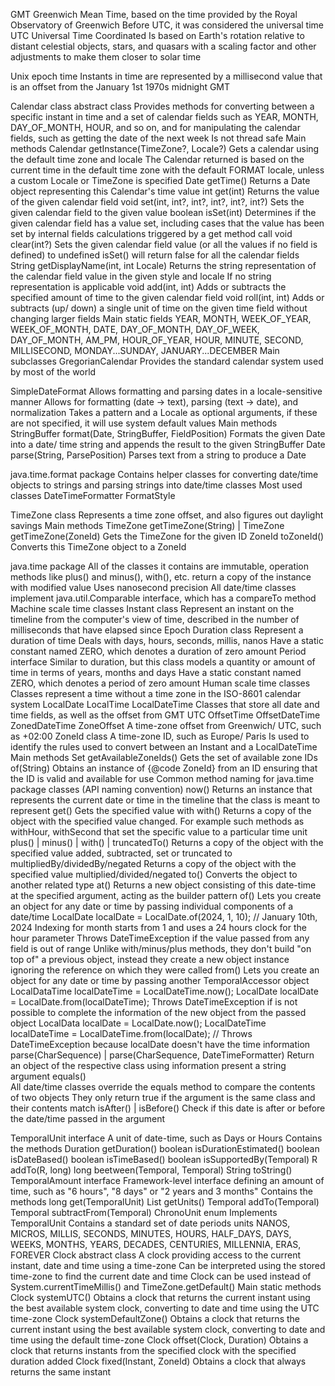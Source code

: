 GMT
  Greenwich Mean Time, based on the time provided by the Royal Observatory of Greenwich
  Before UTC, it was considered the universal time
UTC
  Universal Time Coordinated
  Is based on Earth's rotation relative to distant celestial objects, stars, and quasars
    with a scaling factor and other adjustments to make them closer to solar time

Unix epoch time
  Instants in time are represented by a millisecond value that is an offset from the 
    January 1st 1970s midnight GMT

Calendar class abstract class 
  Provides methods for converting between a specific instant in time and a 
    set of calendar fields such as YEAR, MONTH, DAY_OF_MONTH, HOUR, and so on, and 
    for manipulating the calendar fields, such as getting the date of the next week
  Is not thread safe
  Main methods
    Calendar getInstance(TimeZone?, Locale?)
      Gets a calendar using the default time zone and locale
      The Calendar returned is based on the current time in the default time zone with the default FORMAT locale,
        unless a custom Locale or TimeZone is specified
    Date getTime()
      Returns a Date object representing this Calendar's time value
    int get(int)
      Returns the value of the given calendar field
    void set(int, int?, int?, int?, int?, int?)
      Sets the given calendar field to the given value
    boolean isSet(int)
      Determines if the given calendar field has a value set, 
        including cases that the value has been set by internal fields calculations triggered by a get method call
    void clear(int?)
      Sets the given calendar field value (or all the values if no field is defined) to undefined
      isSet() will return false for all the calendar fields
    String getDisplayName(int, int Locale)
      Returns the string representation of the calendar field value in the given style and locale
      If no string representation is applicable
    void add(int, int)
      Adds or subtracts the specified amount of time to the given calendar field
    void roll(int, int)
      Adds or subtracts (up/ down) a single unit of time on the given time field without changing larger fields
  Main static fields
    YEAR, MONTH, WEEK_OF_YEAR, WEEK_OF_MONTH, DATE, DAY_OF_MONTH, DAY_OF_WEEK, DAY_OF_MONTH, AM_PM, HOUR_OF_YEAR, 
    HOUR, MINUTE, SECOND, MILLISECOND, MONDAY...SUNDAY, JANUARY...DECEMBER
  Main subclasses
    GregorianCalendar
      Provides the standard calendar system used by most of the world

SimpleDateFormat
  Allows formatting and parsing dates in a locale-sensitive manner
  Allows for formatting (date → text), parsing (text → date), and normalization
  Takes a pattern and a Locale as optional arguments, if these are not specified, it will use system default values
  Main methods
    StringBuffer format(Date, StringBuffer, FieldPosition)
      Formats the given Date into a date/ time string and appends the result to the given StringBuffer
    Date parse(String, ParsePosition)
      Parses text from a string to produce a Date

java.time.format package
  Contains helper classes for converting date/time objects to strings 
    and parsing strings into date/time classes
  Most used classes
    DateTimeFormatter
    FormatStyle

TimeZone class
  Represents a time zone offset, and also figures out daylight savings
  Main methods
    TimeZone getTimeZone(String) | TimeZone getTimeZone(ZoneId)
      Gets the TimeZone for the given ID
    ZoneId toZoneId()
      Converts this TimeZone object to a ZoneId

java.time package
  All of the classes it contains are immutable,
    operation methods like plus() and minus(), with(), etc. return a copy of the instance with modified value
  Uses nanosecond precision
  All date/time classes implement java.util.Comparable interface, which has a compareTo method
  Machine scale time classes
    Instant class
      Represent an instant on the timeline from the computer's view of time, 
        described in the number of milliseconds that have elapsed since Epoch
    Duration class
      Represent a duration of time
      Deals with days, hours, seconds, millis, nanos
      Have a static constant named ZERO, which denotes a duration of zero amount
    Period interface
      Similar to duration, but this class models a quantity or amount of time 
        in terms of years, months and days
      Have a static constant named ZERO, which denotes a period of zero amount
  Human scale time classes
    Classes represent a time without a time zone in the ISO-8601 calendar system
      LocalDate
      LocalTime
      LocalDateTime
    Classes that store all date and time fields, as well as the offset from GMT UTC
      OffsetTime
      OffsetDateTime
      ZonedDateTime
    ZoneOffset
      A time-zone offset from Greenwich/ UTC, such as +02:00
    ZoneId class
      A time-zone ID, such as Europe/ Paris
      Is used to identify the rules used to convert between an Instant and a LocalDateTime
      Main methods
        Set<String> getAvailableZoneIds()
          Gets the set of available zone IDs
        of(String)
          Obtains an instance of {@code ZoneId} from an ID ensuring that the ID is valid and available for use
  Common method naming for java.time package classes (API naming convention)
    now()
      Returns an instance that represents the current date or time in the timeline
        that the class is meant to represent
    get()
      Gets the specified value with
    with()
      Returns a copy of the object with the specified value changed. 
        For example such methods as withHour, withSecond that set the specific value to a particular time unit
    plus() | minus() | with() | truncatedTo()
      Returns a copy of the object with the specified value added, subtracted, set or truncated to
    multipliedBy/dividedBy/negated
      Returns a copy of the object with the specified value multiplied/divided/negated
    to()
      Converts the object to another related type
    at()
      Returns a new object consisting of this date-time at the specified argument, acting as the builder pattern
    of()
      Lets you create an object for any date or time by passing individual components of a date/time
        LocalDate localDate = LocalDate.of(2024, 1, 10); // January 10th, 2024
      Indexing for month starts from 1 and uses a 24 hours clock for the hour parameter
      Throws DateTimeException if the value passed from any field is out of range
      Unlike with/minus/plus methods, they don't build "on top of" a previous object, instead
        they create a new object instance ignoring the reference on which they were called
    from()
      Lets you create an object for any date or time by passing another TemporalAccessor object
        LocalDataTime localDateTime = LocalDateTime.now();
        LocalDate localDate = LocalDate.from(localDateTime);
      Throws DateTimeException if is not possible to complete the information of the new object from the passed object
        LocalData localDate = LocalDate.now();
        LocalDateTime localDateTime = LocalDateTime.from(localDate); // Throws DateTimeException because localDate doesn't have the time information
    parse(CharSequence) | parse(CharSequence, DateTimeFormatter)
      Return an object of the respective class using information present a string argument
    equals()  
      All date/time classes override the equals method to compare the contents of two objects
      They only return true if the argument is the same class and their contents match
    isAfter() | isBefore()
      Check if this date is after or before the date/time passed in the argument

  TemporalUnit interface
    A unit of date-time, such as Days or Hours
    Contains the methods
      Duration getDuration()
      boolean isDurationEstimated()
      boolean isDateBased()
      boolean isTimeBased()
      boolean isSupportedBy(Temporal)
      <R extends Temporal> R addTo(R, long)
      long beetween(Temporal, Temporal)
      String toString()
  TemporalAmount interface
    Framework-level interface defining an amount of time, such as "6 hours", "8 days" or "2 years and 3 months"
    Contains the methods
      long get(TemporalUnit)
      List<TemporalUnit> getUnits()
      Temporal addTo(Temporal)
      Temporal subtractFrom(Temporal)
  ChronoUnit enum
    Implements TemporalUnit
    Contains a standard set of date periods units
      NANOS, MICROS, MILLIS, SECONDS, MINUTES, HOURS, HALF_DAYS, DAYS, WEEKS, 
      MONTHS, YEARS, DECADES, CENTURIES, MILLENNIA, ERAS, FOREVER
  Clock abstract class
    A clock providing access to the current instant, date and time using a time-zone
    Can be interpreted using the stored time-zone to find the current date and time
      Clock can be used instead of System.currentTimeMillis() and TimeZone.getDefault()
    Main static methods
      Clock systemUTC()
        Obtains a clock that returns the current instant using the best available system clock, 
          converting to date and time using the UTC time-zone
      Clock systemDefaultZone()
        Obtains a clock that returns the current instant using the best available system clock, 
          converting to date and time using the default time-zone
      Clock offset(Clock, Duration)
        Obtains a clock that returns instants from the specified clock with the specified duration added
      Clock fixed(Instant, ZoneId)
        Obtains a clock that always returns the same instant